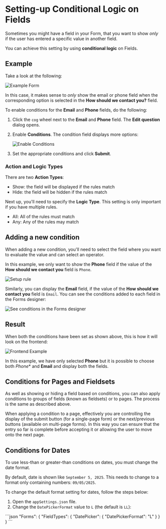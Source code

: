 # Setting-up Conditional Logic on Fields

Sometimes you might have a field in your Form, that you want to show _only_ if the user has entered a specific value in another field.

You can achieve this setting by using **conditional logic** on Fields.

## Example

Take a look at the following:

![Example Form](images/ExampleForm-v14.png)

In this case, it makes sense to *only* show the email or phone field when the corresponding option is selected in the **How should we contact you?** field.

To enable conditions for the **Email** and **Phone** fields, do the following:

1. Click the `cog` wheel next to the **Email** and **Phone** field. The **Edit question** dialog opens.
2. Enable **Conditions**. The condition field displays more options:

    ![Enable Conditions](images/conditions-v14.png)

3. Set the appropriate conditions and click **Submit**.

### Action and Logic Types

There are two **Action Types**:

* Show: the field will be displayed if the rules match
* Hide: the field will be hidden if the rules match

Next up, you'll need to specify the **Logic Type**. This setting is only important if you have multiple rules.

* All: All of the rules must match
* Any: Any of the rules may match

## Adding a new condition

When adding a new condition, you'll need to select the field where you want to evaluate the value and can select an operator.

In this example, we only want to show the **Phone** field if the value of the **How should we contact you** field is `Phone`.

![Setup rule](images/phone-conditions-v14.png)

Similarly, you can display the **Email** field, if the value of the **How should we contact you** field is `Email`. You can see the conditions added to each field in the Forms designer:

![See conditions in the Forms designer](images/exampleBackoffice-v14.png)

## Result

When both the conditions have been set as shown above, this is how it will look on the frontend:

![Frontend Example](images/exampleFrontend-v14.png)

In this example, we have only selected **Phone** but it is possible to choose both _Phone_\* and **Email** and display both the fields.

## Conditions for Pages and Fieldsets

As well as showing or hiding a field based on conditions, you can also apply conditions to groups of fields (known as fieldsets) or to pages. The process is the same as described above.

When applying a condition to a page, effectively you are controlling the display of the submit button (for a single-page form) or the next/previous buttons (available on multi-page forms). In this way you can ensure that the entry so far is complete before accepting it or allowing the user to move onto the next page.

## Conditions for Dates

To use less-than or greater-than conditions on dates, you must change the date format.

By default, date is shown like `September 5, 2025`. This needs to change to a format only containing numbers: `09/05/2025`.

To change the default format setting for dates, follow the steps below:

1. Open the `appSettings.json` file.
2. Change the `DatePickerFormat` value to `L` (the default is `LL`):

´´´json
"Forms": {
  "FieldTypes": {
    "DatePicker": {
      "DatePickerFormat": "L"
    }
  }
}
´´´
